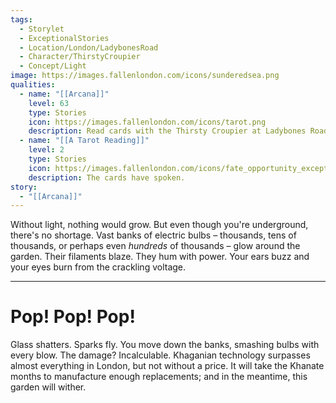 ```yaml
---
tags:
  - Storylet
  - ExceptionalStories
  - Location/London/LadybonesRoad
  - Character/ThirstyCroupier
  - Concept/Light
image: https://images.fallenlondon.com/icons/sunderedsea.png
qualities:
  - name: "[[Arcana]]"
    level: 63
    type: Stories
    icon: https://images.fallenlondon.com/icons/tarot.png
    description: Read cards with the Thirsty Croupier at Ladybones Road
  - name: "[[A Tarot Reading]]"
    level: 2
    type: Stories
    icon: https://images.fallenlondon.com/icons/fate_opportunity_exceptionalsmall.png
    description: The cards have spoken.
story:
  - "[[Arcana]]"
---
```

Without light, nothing would grow. But even though you're underground, there's no shortage. Vast banks of electric bulbs – thousands, tens of thousands, or perhaps even _hundreds_ of thousands – glow around the garden. Their filaments blaze. They hum with power. Your ears buzz and your eyes burn from the crackling voltage.

---

# Pop! Pop! Pop!

Glass shatters. Sparks fly. You move down the banks, smashing bulbs with every blow. The damage? Incalculable. Khaganian technology surpasses almost everything in London, but not without a price. It will take the Khanate months to manufacture enough replacements; and in the meantime, this garden will wither.